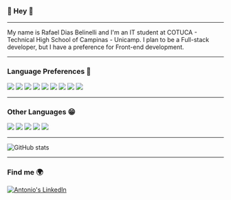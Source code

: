 ### 👋 Hey 👋

---

My name is Rafael Dias Belinelli and I'm an IT student at COTUCA - Technical High School of Campinas - Unicamp. I plan to be a Full-stack developer, but I have a preference for Front-end development.

---

### Language Preferences 🤩
<img src="https://img.shields.io/badge/HTML5-E34F26?style=for-the-badge&logo=html5&logoColor=white"> <img src="https://img.shields.io/badge/CSS3-1572B6?style=for-the-badge&logo=css3&logoColor=white"> <img src="https://img.shields.io/badge/Sass-CC6699?style=for-the-badge&logo=sass&logoColor=white"> <img src="https://img.shields.io/badge/Python-14354C?style=for-the-badge&logo=python&logoColor=white"> <img src="https://img.shields.io/badge/C%23-239120?style=for-the-badge&logo=c-sharp&logoColor=white"> <img src="https://img.shields.io/badge/Java-ED8B00?style=for-the-badge&logo=java&logoColor=white"> <img src="https://img.shields.io/badge/Flutter-02569B?style=for-the-badge&logo=flutter&logoColor=white"> <img src="https://img.shields.io/badge/React-20232A?style=for-the-badge&logo=react&logoColor=61DAFB"> <img src="https://img.shields.io/badge/JavaScript-323330?style=for-the-badge&logo=javascript&logoColor=F7DF1E">

---

### Other Languages 😁
<img src="https://img.shields.io/badge/-C%20&%20C++-659ad2?style=flat&logo=c%2B%2B&logoColor=white"> <img src="https://img.shields.io/badge/Microsoft_SQL_Server-CC2927?style=for-the-badge&logo=microsoft-sql-server&logoColor=white"> <img src="https://img.shields.io/badge/MySQL-00000F?style=for-the-badge&logo=mysql&logoColor=white"> <img src="https://img.shields.io/badge/Bootstrap-563D7C?style=for-the-badge&logo=bootstrap&logoColor=white"> <img src="https://img.shields.io/badge/TypeScript-007ACC?style=for-the-badge&logo=typescript&logoColor=white">

--- 

![GitHub stats](https://github-readme-stats.vercel.app/api?username=RafaelDays&show_icons=true&theme=radical&hide_border=true)

---

### Find me 🌍
<a target="_blank" href="https://www.linkedin.com/in/rafael-belinelli-5b3712247/"> <img alt="Antonio's LinkedIn" src="https://img.shields.io/badge/LinkedIn-0077B5?style=for-the-badge&logo=linkedin&logoColor=white">
	</a>
